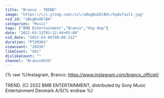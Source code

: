 ```yaml
---
title: "Branco - TREND"
image: "https:\/\/i.ytimg.com\/vi\/uBogBuUblBA\/hqdefault.jpg"
vid_id: "uBogBuUblBA"
categories: "Music"
tags: ["BMB Entertainment","Branco","Hip Hop"]
date: "2022-03-13T03:12:44+03:00"
vid_date: "2022-03-06T08:00:31Z"
duration: "PT2M36S"
viewcount: "28936"
likeCount: "491"
dislikeCount: ""
channel: "BrancoVEVO"
---
```

{% raw %}Instagram, Branco: <a rel="nofollow" target="blank" href="https://www.instagram.com/branco_officiel/">https://www.instagram.com/branco_officiel/</a> <br /><br />TREND. (C) 2022 BMB ENTERTAINMENT, distributed by Sony Music Entertainment Denmark A/S{% endraw %}
